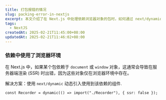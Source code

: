 ```yaml
---
title: 打包报错的情况
slug: packing-error-in-nextjs
excerpt: 本文介绍了在 Next.js 中处理依赖浏览器对象的包时，如何通过 next/dynamic 禁用 SSR 以避免报错。
tags:
  - NextJS
createdAt: 2025-02-21T11:45:00+08:00
updatedAt: 2025-02-21T11:46:02+08:00
---
```


### 依赖中使用了浏览器环境

在 Next.js 中，如果某个包依赖于 `document` 或 `window` 对象，这通常会导致在服务器端渲染 (SSR) 时出错，因为这些对象仅在浏览器环境中存在。

解决方案：使用 `next/dynamic` 动态引入使用到该依赖的组件.

```tsx
const Recorder = dynamic(() => import("./Recorder"), { ssr: false });
```
